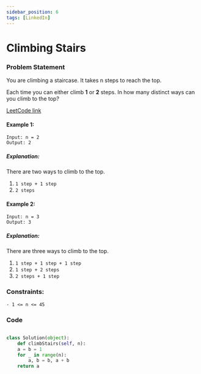 ```yaml
---
sidebar_position: 6
tags: [LinkedIn]
---
```


# Climbing Stairs

### Problem Statement

You are climbing a staircase. It takes n steps to reach the top.

Each time you can either climb **1** or **2** steps. In how many distinct ways can you climb to the top?

[LeetCode link](https://leetcode.com/problems/climbing-stairs)

#### Example 1:

```
Input: n = 2
Output: 2
```

##### Explanation:

There are two ways to climb to the top.

1. `1 step + 1 step`
2. `2 steps`

#### Example 2:

```
Input: n = 3
Output: 3
```

##### Explanation:

There are three ways to climb to the top.

1. `1 step + 1 step + 1 step`
2. `1 step + 2 steps`
3. `2 steps + 1 step`

### Constraints:

`- 1 <= n <= 45`

### Code

```python title="Python Code"

class Solution(object):
    def climbStairs(self, n):
    a = b = 1
    for _ in range(n):
        a, b = b, a + b
    return a
```
